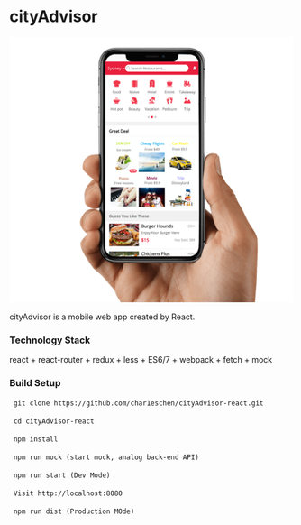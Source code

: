 # cityAdvisor

![](https://github.com/char1eschen/cityAdvisor-react/blob/master/img/project-showcase-cityadvisor.png)

cityAdvisor is a mobile web app created by React.

### Technology Stack

react + react-router + redux + less + ES6/7 + webpack + fetch + mock

### Build Setup

```
 git clone https://github.com/char1eschen/cityAdvisor-react.git

 cd cityAdvisor-react

 npm install
 
 npm run mock (start mock, analog back-end API)
  
 npm run start (Dev Mode)

 Visit http://localhost:8080

 npm run dist (Production MOde)
```

